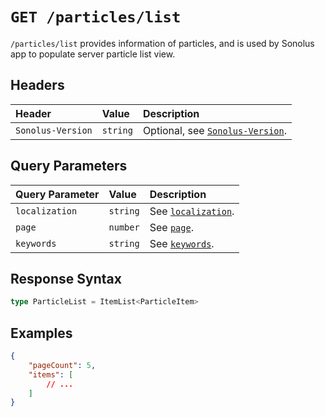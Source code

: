 # `GET /particles/list`

`/particles/list` provides information of particles, and is used by Sonolus app to populate server particle list view.

## Headers

| Header            | Value    | Description                                                    |
| :---------------- | :------- | :------------------------------------------------------------- |
| `Sonolus-Version` | `string` | Optional, see [`Sonolus-Version`](../headers/sonolus-version). |

## Query Parameters

| Query Parameter | Value    | Description                                             |
| :-------------- | :------- | :------------------------------------------------------ |
| `localization`  | `string` | See [`localization`](../query-parameters/localization). |
| `page`          | `number` | See [`page`](../query-parameters/page).                 |
| `keywords`      | `string` | See [`keywords`](../query-parameters/keywords).         |

## Response Syntax

```ts
type ParticleList = ItemList<ParticleItem>
```

## Examples

```json
{
    "pageCount": 5,
    "items": [
        // ...
    ]
}
```
